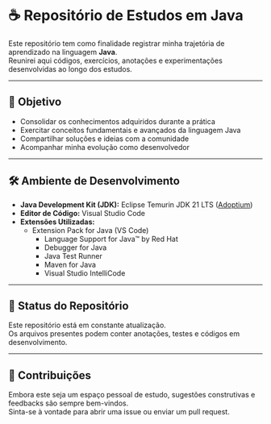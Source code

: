 # ☕ Repositório de Estudos em Java

Este repositório tem como finalidade registrar minha trajetória de aprendizado na linguagem **Java**.  
Reunirei aqui códigos, exercícios, anotações e experimentações desenvolvidas ao longo dos estudos.

---

## 🎯 Objetivo

- Consolidar os conhecimentos adquiridos durante a prática
- Exercitar conceitos fundamentais e avançados da linguagem Java
- Compartilhar soluções e ideias com a comunidade
- Acompanhar minha evolução como desenvolvedor

---

## 🛠️ Ambiente de Desenvolvimento

- **Java Development Kit (JDK):** Eclipse Temurin JDK 21 LTS ([Adoptium](https://adoptium.net/))
- **Editor de Código:** Visual Studio Code
- **Extensões Utilizadas:**
  - Extension Pack for Java (VS Code)
    - Language Support for Java™ by Red Hat
    - Debugger for Java
    - Java Test Runner
    - Maven for Java
    - Visual Studio IntelliCode

---

## 🚧 Status do Repositório

Este repositório está em constante atualização.  
Os arquivos presentes podem conter anotações, testes e códigos em desenvolvimento.

---

## 🤝 Contribuições

Embora este seja um espaço pessoal de estudo, sugestões construtivas e feedbacks são sempre bem-vindos.  
Sinta-se à vontade para abrir uma issue ou enviar um pull request.

